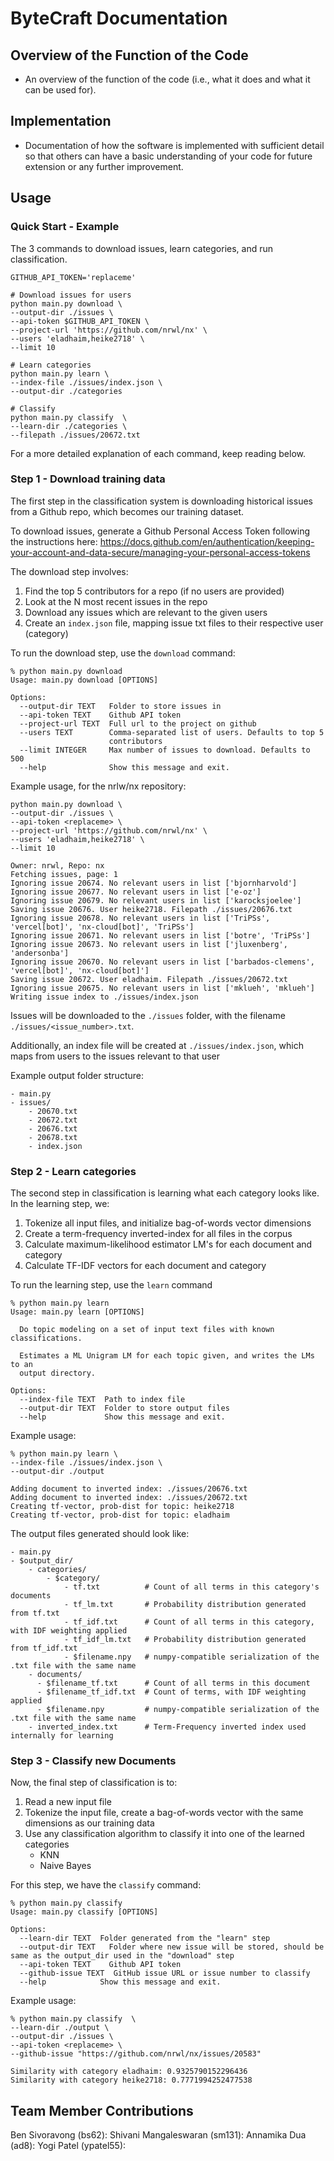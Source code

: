 # ByteCraft Documentation

## Overview of the Function of the Code
- An overview of the function of the code (i.e., what it does and what it can be used for).

## Implementation
- Documentation of how the software is implemented with sufficient detail so that others can have a basic understanding of your code for future extension or any further improvement. 

## Usage

### Quick Start - Example
The 3 commands to download issues, learn categories, and run classification.
```
GITHUB_API_TOKEN='replaceme'

# Download issues for users
python main.py download \
--output-dir ./issues \
--api-token $GITHUB_API_TOKEN \
--project-url 'https://github.com/nrwl/nx' \
--users 'eladhaim,heike2718' \
--limit 10

# Learn categories
python main.py learn \
--index-file ./issues/index.json \
--output-dir ./categories

# Classify
python main.py classify  \
--learn-dir ./categories \
--filepath ./issues/20672.txt

```
For a more detailed explanation of each command, keep reading below.

### Step 1 - Download training data
The first step in the classification system is downloading historical issues from a Github repo, which becomes our training dataset. 

To download issues, generate a Github Personal Access Token following the instructions here: https://docs.github.com/en/authentication/keeping-your-account-and-data-secure/managing-your-personal-access-tokens

The download step involves:
1. Find the top 5 contributors for a repo (if no users  are provided)
2. Look at the N most recent issues in the repo
3. Download any issues which are relevant to the given users
4. Create an `index.json` file, mapping issue txt files to their respective user (category)

To run the download step, use the `download` command:
```
% python main.py download
Usage: main.py download [OPTIONS]

Options:
  --output-dir TEXT   Folder to store issues in
  --api-token TEXT    Github API token
  --project-url TEXT  Full url to the project on github
  --users TEXT        Comma-separated list of users. Defaults to top 5
                      contributors
  --limit INTEGER     Max number of issues to download. Defaults to 500
  --help              Show this message and exit.
```

Example usage, for the nrlw/nx repository:
```
python main.py download \
--output-dir ./issues \
--api-token <replaceme> \
--project-url 'https://github.com/nrwl/nx' \
--users 'eladhaim,heike2718' \
--limit 10

Owner: nrwl, Repo: nx
Fetching issues, page: 1
Ignoring issue 20674. No relevant users in list ['bjornharvold']
Ignoring issue 20677. No relevant users in list ['e-oz']
Ignoring issue 20679. No relevant users in list ['karocksjoelee']
Saving issue 20676. User heike2718. Filepath ./issues/20676.txt
Ignoring issue 20678. No relevant users in list ['TriPSs', 'vercel[bot]', 'nx-cloud[bot]', 'TriPSs']
Ignoring issue 20671. No relevant users in list ['botre', 'TriPSs']
Ignoring issue 20673. No relevant users in list ['jluxenberg', 'andersonba']
Ignoring issue 20670. No relevant users in list ['barbados-clemens', 'vercel[bot]', 'nx-cloud[bot]']
Saving issue 20672. User eladhaim. Filepath ./issues/20672.txt
Ignoring issue 20675. No relevant users in list ['mklueh', 'mklueh']
Writing issue index to ./issues/index.json
```

Issues will be downloaded to the `./issues` folder, with the filename `./issues/<issue_number>.txt`.

Additionally, an index file will be created at `./issues/index.json`, which maps from users to the issues relevant to that user

Example output folder structure:
```
- main.py
- issues/
    - 20670.txt
    - 20672.txt
    - 20676.txt
    - 20678.txt
    - index.json
```

### Step 2 - Learn categories
The second step in classification is learning what each category looks like.  In the learning step, we:
1. Tokenize all input files, and initialize bag-of-words vector dimensions
2. Create a term-frequency inverted-index for all files in the corpus
3. Calculate maximum-likelihood estimator LM's for each document and category
3. Calculate TF-IDF vectors for each document and category

To run the learning step, use the `learn` command
```
% python main.py learn
Usage: main.py learn [OPTIONS]

  Do topic modeling on a set of input text files with known classifications.

  Estimates a ML Unigram LM for each topic given, and writes the LMs to an
  output directory.

Options:
  --index-file TEXT  Path to index file
  --output-dir TEXT  Folder to store output files
  --help             Show this message and exit.
```

Example usage:
```
% python main.py learn \
--index-file ./issues/index.json \
--output-dir ./output

Adding document to inverted index: ./issues/20676.txt
Adding document to inverted index: ./issues/20672.txt
Creating tf-vector, prob-dist for topic: heike2718
Creating tf-vector, prob-dist for topic: eladhaim
```

The output files generated should look like:
```
- main.py
- $output_dir/
    - categories/
        - $category/
            - tf.txt          # Count of all terms in this category's documents
            - tf_lm.txt       # Probability distribution generated from tf.txt
            - tf_idf.txt      # Count of all terms in this category, with IDF weighting applied
            - tf_idf_lm.txt   # Probability distribution generated from tf_idf.txt
            - $filename.npy   # numpy-compatible serialization of the .txt file with the same name
    - documents/
      - $filename_tf.txt      # Count of all terms in this document
      - $filename_tf_idf.txt  # Count of terms, with IDF weighting applied
      - $filename.npy         # numpy-compatible serialization of the .txt file with the same name
    - inverted_index.txt      # Term-Frequency inverted index used internally for learning
```

### Step 3 - Classify new Documents

Now, the final step of classification is to:
1. Read a new input file
2. Tokenize the input file, create a bag-of-words vector with the same dimensions as our training data
3. Use any classification algorithm to classify it into one of the learned categories
    - KNN
    - Naive Bayes
  
For this step, we have the `classify` command:
```
% python main.py classify
Usage: main.py classify [OPTIONS]

Options:
  --learn-dir TEXT  Folder generated from the "learn" step
  --output-dir TEXT   Folder where new issue will be stored, should be same as the output_dir used in the "download" step
  --api-token TEXT    Github API token
  --github-issue TEXT  GitHub issue URL or issue number to classify
  --help            Show this message and exit.
```

Example usage:
```
% python main.py classify  \
--learn-dir ./output \
--output-dir ./issues \
--api-token <replaceme> \
--github-issue "https://github.com/nrwl/nx/issues/20583"

Similarity with category eladhaim: 0.9325790152296436
Similarity with category heike2718: 0.7771994252477538
```

## Team Member Contributions
Ben Sivoravong (bs62): 
Shivani Mangaleswaran (sm131):
Annamika Dua (ad8):
Yogi Patel (ypatel55): 